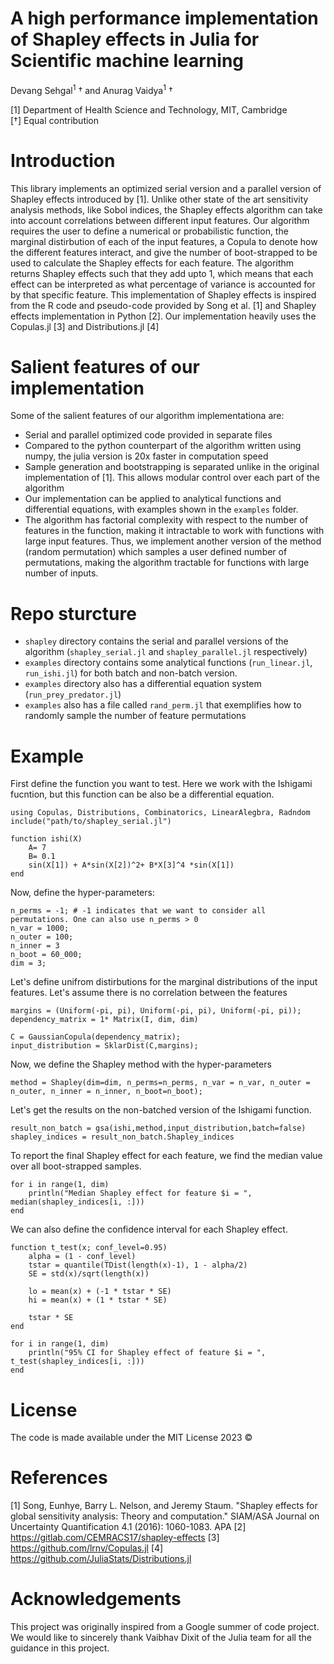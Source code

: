 # A high performance implementation of Shapley effects in Julia for Scientific machine learning

Devang Sehgal<sup>1</sup> &dagger; and Anurag Vaidya<sup>1</sup> &dagger;

[1] Department of Health Science and Technology, MIT, Cambridge  
[&dagger;] Equal contribution 

# Introduction

This library implements an optimized serial version and a parallel version of Shapley effects introduced by [1]. Unlike other state of the art sensitivity analysis methods, like Sobol indices, the Shapley effects algorithm can take into account correlations between different input features. Our algorithm requires the user to define a numerical or probabilistic function, the marginal distirbution of each of the input features, a Copula to denote how the different features interact, and give the number of boot-strapped to be used to calculate the Shapley effects for each feature. The algorithm returns Shapley effects such that they add upto 1, which means that each effect can be interpreted as what percentage of variance is accounted for by that specific feature. This implementation of Shapley effects is inspired from the R code and pseudo-code provided by Song et al. [1] and Shapley effects implementation in Python [2]. Our implementation heavily uses the Copulas.jl [3] and Distributions.jl [4]

# Salient features of our implementation
Some of the salient features of our algorithm implementationa are: 
- Serial and parallel optimized code provided in separate files 
- Compared to the python counterpart of the algorithm written using numpy, the julia version is 20x faster in computation speed
- Sample generation and bootstrapping is separated unlike in the original implementation of [1]. This allows modular control over each part of the algorithm 
- Our implementation can be applied to analytical functions and differential equations, with examples shown in the `examples` folder.
- The algorithm has factorial complexity with respect to the number of features in the function, making it intractable to work with functions with large input features. Thus, we implement another version of the method (random permutation) which samples a user defined number of permutations, making the algorithm tractable for functions with large number of inputs.

# Repo sturcture
- `shapley` directory contains the serial and parallel versions of the algorithm (`shapley_serial.jl` and `shapley_parallel.jl` respectively)
- `examples` directory contains some analytical functions (`run_linear.jl`, `run_ishi.jl`) for both batch and non-batch version. 
- `examples` directory also has a differential equation system (`run_prey_predator.jl`) 
- `examples` also has a file called `rand_perm.jl` that exemplifies how to randomly sample the number of feature permutations 

# Example

First define the function you want to test. Here we work with the Ishigami fucntion, but this function can be also be a differential equation. 

```
using Copulas, Distributions, Combinatorics, LinearAlegbra, Radndom 
include("path/to/shapley_serial.jl")

function ishi(X)
    A= 7
    B= 0.1
    sin(X[1]) + A*sin(X[2])^2+ B*X[3]^4 *sin(X[1])
end
```

Now, define the hyper-parameters:
```
n_perms = -1; # -1 indicates that we want to consider all permutations. One can also use n_perms > 0
n_var = 1000;
n_outer = 100;
n_inner = 3
n_boot = 60_000;
dim = 3;
```

Let's define unifrom distirbutions for the marginal distributions of the input features. Let's assume there is no correlation between the features
```
margins = (Uniform(-pi, pi), Uniform(-pi, pi), Uniform(-pi, pi));
dependency_matrix = 1* Matrix(I, dim, dim)

C = GaussianCopula(dependency_matrix);
input_distribution = SklarDist(C,margins);
```

Now, we define the Shapley method with the hyper-parameters

```
method = Shapley(dim=dim, n_perms=n_perms, n_var = n_var, n_outer = n_outer, n_inner = n_inner, n_boot=n_boot);
```

Let's get the results on the non-batched version of the Ishigami function.
```
result_non_batch = gsa(ishi,method,input_distribution,batch=false)
shapley_indices = result_non_batch.Shapley_indices
```

To report the final Shapley effect for each feature, we find the median value over all boot-strapped samples.
```
for i in range(1, dim)
    println("Median Shapley effect for feature $i = ", median(shapley_indices[i, :]))
end
```

We can also define the confidence interval for each Shapley effect.
```
function t_test(x; conf_level=0.95)
    alpha = (1 - conf_level)
    tstar = quantile(TDist(length(x)-1), 1 - alpha/2)
    SE = std(x)/sqrt(length(x))

    lo = mean(x) + (-1 * tstar * SE)
    hi = mean(x) + (1 * tstar * SE)

    tstar * SE
end

for i in range(1, dim)
    println("95% CI for Shapley effect of feature $i = ", t_test(shapley_indices[i, :]))
end

```

# License 
The code is made available under the MIT License 2023 &copy;

# References
[1] Song, Eunhye, Barry L. Nelson, and Jeremy Staum. "Shapley effects for global sensitivity analysis: Theory and computation." SIAM/ASA Journal on Uncertainty Quantification 4.1 (2016): 1060-1083.
APA	
[2] https://gitlab.com/CEMRACS17/shapley-effects
[3] https://github.com/lrnv/Copulas.jl
[4] https://github.com/JuliaStats/Distributions.jl

# Acknowledgements 
This project was originally inspired from a Google summer of code project. We would like to sincerely thank Vaibhav Dixit of the Julia team for all the guidance in this project. 
